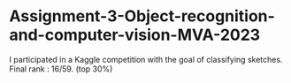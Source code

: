 # Assignment-3-Object-recognition-and-computer-vision-MVA-2023

I participated in a Kaggle competition with the goal of classifying sketches.
Final rank : 16/59. (top 30%)
